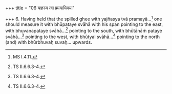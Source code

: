 +++
title = "06 यज्ञस्य त्वा प्रमयाभिमया"

+++
6. Having held that the spilled ghee with yajñasya tvā pramayā...[^1] one should measure it with bhūpataye svāhā with his span pointing to the east, with bhuvanapataye svāhā...[^2] pointing to the south, with bhūtānāṁ pataye svāhā...[^2] pointing to the west, with bhūtyai svāhā...[^2] pointing to the north (and) with bhūrbhuvaḥ suvaḥ... upwards.  

[^1]: MS I.4.11.  

[^2]: TS II.6.6.3-4.  
